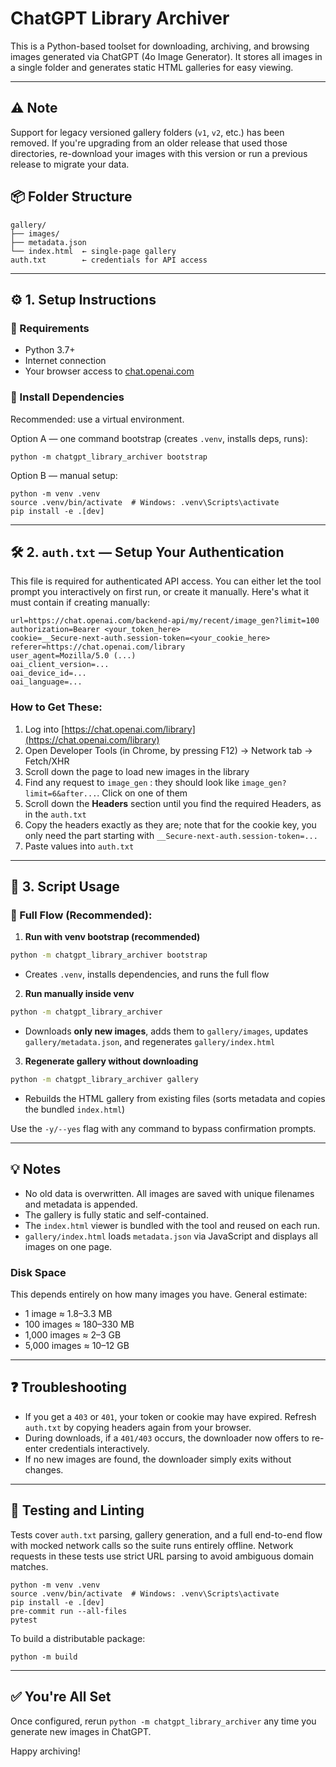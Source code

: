 # ChatGPT Library Archiver

This is a Python-based toolset for downloading, archiving, and browsing images generated via ChatGPT (4o Image Generator). It stores all images in a single folder and generates static HTML galleries for easy viewing.

---

## ⚠️ Note

Support for legacy versioned gallery folders (`v1`, `v2`, etc.) has been removed.
If you're upgrading from an older release that used those directories, re-download
your images with this version or run a previous release to migrate your data.

## 📦 Folder Structure

```
gallery/
├── images/
├── metadata.json
└── index.html  ← single-page gallery
auth.txt        ← credentials for API access
```

---

## ⚙️ 1. Setup Instructions

### 🔹 Requirements

- Python 3.7+
- Internet connection
- Your browser access to [chat.openai.com](https://chat.openai.com)

### 🔹 Install Dependencies

Recommended: use a virtual environment.

Option A — one command bootstrap (creates `.venv`, installs deps, runs):

```
python -m chatgpt_library_archiver bootstrap
```

Option B — manual setup:

```
python -m venv .venv
source .venv/bin/activate  # Windows: .venv\Scripts\activate
pip install -e .[dev]
```

---

## 🛠 2. `auth.txt` — Setup Your Authentication

This file is required for authenticated API access. You can either let the tool prompt you interactively on first run, or create it manually. Here's what it must contain if creating manually:

```
url=https://chat.openai.com/backend-api/my/recent/image_gen?limit=100
authorization=Bearer <your_token_here>
cookie=__Secure-next-auth.session-token=<your_cookie_here>
referer=https://chat.openai.com/library
user_agent=Mozilla/5.0 (...)
oai_client_version=...
oai_device_id=...
oai_language=...
```

### How to Get These:
1. Log into [https://chat.openai.com/library](https://chat.openai.com/library)
2. Open Developer Tools (in Chrome, by pressing F12) → Network tab → Fetch/XHR
3. Scroll down the page to load new images in the library
4. Find any request to `image_gen` : they should look like `image_gen?limit=6&after...`. Click on one of them
5. Scroll down the **Headers** section until you find the required Headers, as in the `auth.txt`
6. Copy the headers exactly as they are; note that for the cookie key, you only need the part starting with `__Secure-next-auth.session-token=...`
7. Paste values into `auth.txt`

---

## 🚀 3. Script Usage
### 🧭 Full Flow (Recommended):

1. **Run with venv bootstrap (recommended)**

```bash
python -m chatgpt_library_archiver bootstrap
```
- Creates `.venv`, installs dependencies, and runs the full flow

2. **Run manually inside venv**

```bash
python -m chatgpt_library_archiver
```
- Downloads **only new images**, adds them to `gallery/images`, updates `gallery/metadata.json`, and regenerates `gallery/index.html`

3. **Regenerate gallery without downloading**

```bash
python -m chatgpt_library_archiver gallery
```
- Rebuilds the HTML gallery from existing files (sorts metadata and copies the
  bundled `index.html`)

Use the `-y/--yes` flag with any command to bypass confirmation prompts.

---

## 💡 Notes

- No old data is overwritten. All images are saved with unique filenames and metadata is appended.
- The gallery is fully static and self-contained.
- The `index.html` viewer is bundled with the tool and reused on each run.
- `gallery/index.html` loads `metadata.json` via JavaScript and displays all images on one page.

### Disk Space
This depends entirely on how many images you have.
General estimate:
- 1 image ≈ 1.8–3.3 MB
- 100 images ≈ 180–330 MB
- 1,000 images ≈ 2–3 GB
- 5,000 images ≈ 10–12 GB

---

## ❓ Troubleshooting

- If you get a `403` or `401`, your token or cookie may have expired. Refresh `auth.txt` by copying headers again from your browser.
- During downloads, if a `401/403` occurs, the downloader now offers to re-enter credentials interactively.
- If no new images are found, the downloader simply exits without changes.

---

## 🧪 Testing and Linting

Tests cover `auth.txt` parsing, gallery generation, and a full end-to-end
flow with mocked network calls so the suite runs entirely offline.
Network requests in these tests use strict URL parsing to avoid
ambiguous domain matches.

```
python -m venv .venv
source .venv/bin/activate  # Windows: .venv\Scripts\activate
pip install -e .[dev]
pre-commit run --all-files
pytest
```

To build a distributable package:

```
python -m build
```

---

## ✅ You're All Set

Once configured, rerun `python -m chatgpt_library_archiver` any time you generate new images in ChatGPT.

Happy archiving!
